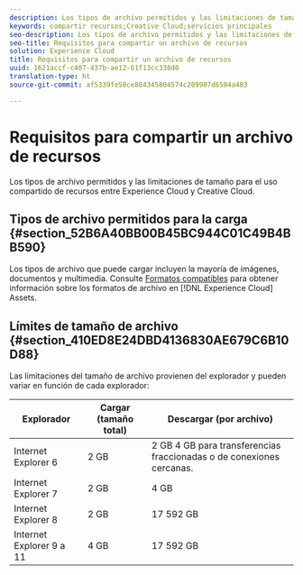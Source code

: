 ```yaml
---
description: Los tipos de archivo permitidos y las limitaciones de tamaño para el uso compartido de recursos entre Experience Cloud y Creative Cloud.
keywords: compartir recursos;Creative Cloud;servicios principales
seo-description: Los tipos de archivo permitidos y las limitaciones de tamaño para el uso compartido de recursos entre Experience Cloud y Creative Cloud.
seo-title: Requisitos para compartir un archivo de recursos
solution: Experience Cloud
title: Requisitos para compartir un archivo de recursos
uuid: 1621accf-c407-437b-ae12-61f13cc338d0
translation-type: ht
source-git-commit: af5339fe58ce884345804574c209907d6504a483

---
```



# Requisitos para compartir un archivo de recursos

Los tipos de archivo permitidos y las limitaciones de tamaño para el uso compartido de recursos entre Experience Cloud y Creative Cloud.

## Tipos de archivo permitidos para la carga {#section_52B6A40BB00B45BC944C01C49B4BB590}

Los tipos de archivo que puede cargar incluyen la mayoría de imágenes, documentos y multimedia. Consulte [Formatos compatibles](https://helpx.adobe.com/es/experience-manager/brand-portal/using/brand-portal-supported-formats.html) para obtener información sobre los formatos de archivo en [!DNL Experience Cloud] Assets.

## Límites de tamaño de archivo {#section_410ED8E24DBD4136830AE679C6B10D88}

Las limitaciones del tamaño de archivo provienen del explorador y pueden variar en función de cada explorador:

| Explorador | Cargar (tamaño total) | Descargar (por archivo) |
|--- |--- |--- |
| Internet Explorer 6 | 2 GB | 2 GB    4 GB para transferencias fraccionadas o de conexiones cercanas. |
| Internet Explorer 7 | 2 GB | 4 GB |
| Internet Explorer 8 | 2 GB | 17 592 GB |
| Internet Explorer 9 a 11 | 4 GB | 17 592 GB |
